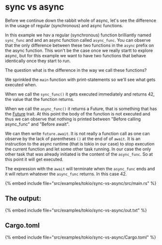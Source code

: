 # sync vs async

Before we continue down the rabbit whole of async, let's see the difference in the usage of regular (synchronous) and async functions.

In this example we hav a regular (synchronous) function brilliantly named `sync_func` and and an async function called `async_func`.
You can observe that the only difference between these two functions in the `async` prefix on the async function.
This won't be the case once we really startt to explore async, but for this example we want to have two functions that behave identically once they start to run.

The question what is the difference in the way we call these functions?

We sprinkled the `main` function with print-statements so we'll see what gets executed when.

When we call the `sync_func()` it gets executed immediately and returns 42, the value that the function returns.

When we call the `async_func()` it returns a Future, that is something that has the [Future](https://doc.rust-lang.org/std/future/trait.Future.html) trait.
At this point the body of the function is not executed and thus we can observe that nothing is printed between "Before calling async_func" and "Before await".

We can then write `future.await`. It is not really a function call as one can observe by the lack of parentheses `()` at the end of of `await`. It is an instruction to the async runtime (that is tokio in our case) to stop execution the current function and let some other task running. In our case the only other task that was already initiated is the content of the `async_func`. So at this point it will get executed.

The expression with the `await` will terminate when the `async_func` ends and it will return whatever the `async_func` returns. In this case 42.

{% embed include file="src/examples/tokio/sync-vs-async/src/main.rs" %}

## The output:

{% embed include file="src/examples/tokio/sync-vs-async/out.txt" %}

## Cargo.toml

{% embed include file="src/examples/tokio/sync-vs-async/Cargo.toml" %}

